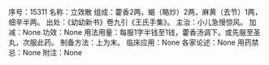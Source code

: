 序号：15311
名称：立效散
组成：藿香2两，蝎（略炒）2两，麻黄（去节）1两，细辛半两。
出处：《幼幼新书》卷九引《王氏手集》。
主治：小儿急慢惊风。
加减：None
功效：None
用法用量：每服1字半钱至1钱，藿香汤调下。或先服至圣丸，次服此药。
制备方法：上为末。
临床应用：None
各家论述：None
用药禁忌：None
附注：None
